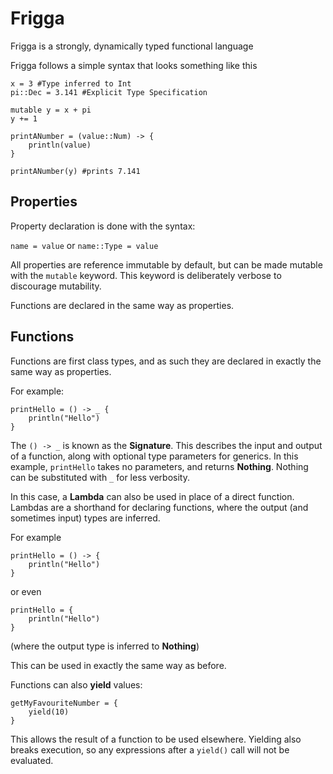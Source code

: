 # Frigga

Frigga is a strongly, dynamically typed functional language

Frigga follows a simple syntax that looks something like this 
```
x = 3 #Type inferred to Int
pi::Dec = 3.141 #Explicit Type Specification

mutable y = x + pi
y += 1

printANumber = (value::Num) -> {
    println(value)
}

printANumber(y) #prints 7.141
```

## Properties

Property declaration is done with the syntax:

`name = value`
or `name::Type = value`

All properties are reference immutable by default,
but can be made mutable with the `mutable` keyword. 
This keyword is deliberately verbose to discourage mutability.


Functions are declared in the same way as properties.

## Functions
Functions are first class types, and as such 
they are declared in exactly the same way as 
properties.

For example:

```
printHello = () -> _ {
    println("Hello")
}
```

The `() -> _` is known as the **Signature**.
This describes the input and output of a function, along with optional
type parameters for generics. 
In this example, `printHello` takes no parameters, and returns
**Nothing**. Nothing can be substituted with `_` for less verbosity.

In this case, a **Lambda** can also be used in place of 
a direct function. Lambdas are a shorthand for declaring functions,
where the output (and sometimes input) types are inferred.

For example 
```
printHello = () -> {
    println("Hello")
}
```
or even
```
printHello = {
    println("Hello")
}
``` 
(where the output type is inferred to **Nothing**)

This can be used in exactly the same way as before.

Functions can also **yield** values:

```
getMyFavouriteNumber = {
    yield(10)
}
```
This allows the result of a function to be used elsewhere.
Yielding also breaks execution, so any expressions after a `yield()`
call will not be evaluated.
